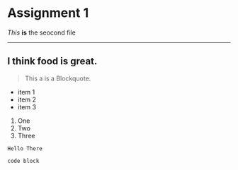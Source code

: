 Assignment 1
=========	
_This_ __is__ the seocond file
***
## I think food is great.
> This a is a Blockquote.

- item 1
- item 2
- item 3

1. One
2. Two
3. Three

`Hello There`

```
code block
```
